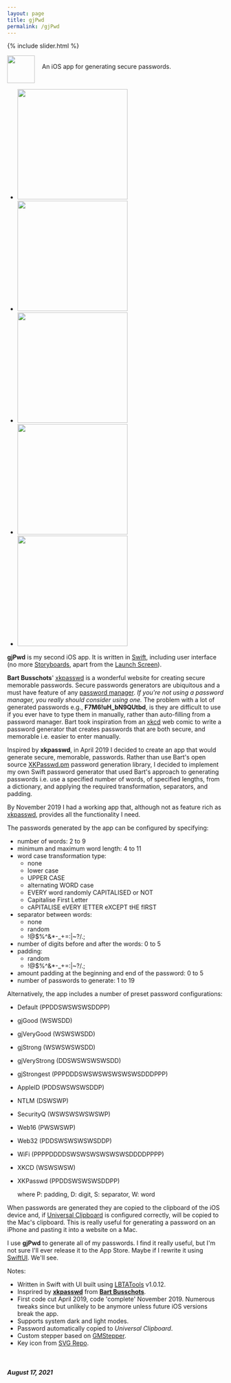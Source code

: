 ```yaml
---
layout: page
title: gjPwd
permalink: /gjPwd
---
```


{% include slider.html %}

<span style="float: left; line-height: 0px;">
<img width="64" height="64" src="/images/gjPwd/gjPwd-icon.png">
</span>
<span style="float: left; padding: 17px 0px 0px 17px;">
An iOS app for generating secure passwords.
</span>
<div style="clear: both;"></div>

<div id="gallery">
    <ul id="lightSlider" class="cS-hidden">
        <!-- <li data-src="large"><img src="medium"></li> -->
        <li data-src="/images/gjPwd/gjPwd-1l.png"><img src="/images/gjPwd/gjPwd-1m.png" width=256px></li>
        <li data-src="/images/gjPwd/gjPwd-2l.png"><img src="/images/gjPwd/gjPwd-2m.png" width=256px></li>
        <li data-src="/images/gjPwd/gjPwd-3l.png"><img src="/images/gjPwd/gjPwd-3m.png" width=256px></li>
        <li data-src="/images/gjPwd/gjPwd-4l.png"><img src="/images/gjPwd/gjPwd-4m.png" width=256px></li>
        <li data-src="/images/gjPwd/gjPwd-5l.png"><img src="/images/gjPwd/gjPwd-5m.png" width=256px></li>
    </ul>
</div>

**gjPwd** is my second iOS app. It is written in [Swift](https://swift.org), including user interface (no more [Storyboards](https://developer.apple.com/xcode/interface-builder/), apart from the [Launch Screen](https://developer.apple.com/design/human-interface-guidelines/ios/visual-design/launch-screen/)).

**Bart Busschots**' [xkpasswd](https://xkpasswd.net) is a wonderful website for creating secure memorable passwords. Secure passwords generators are ubiquitous and a must have feature of any [password manager](https://en.wikipedia.org/wiki/Password_manager). _If you're not using a password manager, you really should consider using one._ The problem with a lot of generated passwords e.g., **F7M6!uH_bN9QUtbd**, is they are difficult to use if you ever have to type them in manually, rather than auto-filling from a password manager. Bart took inspiration from an [xkcd](https://xkcd.com/936/) web comic to write a password generator that creates passwords that are both secure, and memorable i.e. easier to enter manually.

Inspired by **xkpasswd**, in April 2019 I decided to create an app that would generate secure, memorable, passwords. Rather than use Bart's open source [XKPasswd.pm](https://www.bartbusschots.ie/s/publications/software/xkpasswd/) password generation library, I decided to implement my own Swift password generator that used Bart's approach to generating passwords i.e. use a specified number of words, of specified lengths, from a dictionary, and applying the required transformation, separators, and padding.

By November 2019 I had a working app that, although not as feature rich as [xkpasswd](https://xkpasswd.net), provides all the functionality I need.

The passwords generated by the app can be configured by specifying:
- number of words: 2 to 9
- minimum and maximum word length: 4 to 11
- word case transformation type:
    - none
    - lower case
    - UPPER CASE
    - alternating WORD case
    - EVERY word randomly CAPITALISED or NOT
    - Capitalise First Letter
    - cAPITALISE eVERY lETTER eXCEPT tHE fIRST
- separator between words:
    - none
    - random
    - !@$%^&*-_+=:\|~?/.;
- number of digits before and after the words: 0 to 5
- padding:
    - random
    - !@$%^&*-_+=:\|~?/.;
- amount padding at the beginning and end of the password: 0 to 5
- number of passwords to generate: 1 to 19

Alternatively, the app includes a number of preset password configurations:
- Default (PPDDSWSWSWSDDPP)
- gjGood (WSWSDD)
- gjVeryGood (WSWSWSDD)
- gjStrong (WSWSWSWSDD)
- gjVeryStrong (DDSWSWSWSWSDD)
- gjStrongest (PPPDDDSWSWSWSWSWSWSDDDPPP)
- AppleID (PDDSWSWSWSDDP)
- NTLM (DSWSWP)
- SecurityQ (WSWSWSWSWSWP)
- Web16 (PWSWSWP)
- Web32 (PDDSWSWSWSWSDDP)
- WiFi (PPPPDDDDSWSWSWSWSWSWSDDDDPPPP)
- XKCD (WSWSWSW)
- XKPasswd (PPDDSWSWSWSDDPP)

    where P: padding, D: digit, S: separator, W: word

When passwords are generated they are copied to the clipboard of the iOS device and, if [Universal Clipboard](https://support.apple.com/en-gb/guide/mac-help/mchl70368996/mac) is configured correctly, will be copied to the Mac's clipboard. This is really useful for generating a password on an iPhone and pasting it into a website on a Mac.

I use **gjPwd** to generate all of my passwords. I find it really useful, but I'm not sure I'll ever release it to the App Store. Maybe if I rewrite it using [SwiftUI](https://developer.apple.com/xcode/swiftui/). We'll see.

Notes:

- Written in Swift with UI built using [LBTATools](https://github.com/bhlvoong/LBTATools) v1.0.12.
- Insprired by **[xkpasswd](https://xkpasswd.net)** from **[Bart Busschots](https://www.bartbusschots.ie)**.
- First code cut April 2019, code 'complete' November 2019. Numerous tweaks since but unlikely to be anymore unless future iOS versions break the app.
- Supports system dark and light modes.
- Password automatically copied to _Universal Clipboard_.
- Custom stepper based on [GMStepper](https://github.com/gmertk/GMStepper).
- Key icon from [SVG Repo](https://www.svgrepo.com/svg/4326/house-key).

<br/>

##### August 17, 2021

